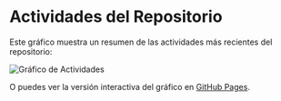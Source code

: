 # Actividades del Repositorio

Este gráfico muestra un resumen de las actividades más recientes del repositorio:

![Gráfico de Actividades](https://hamedkiany.github.com/hamedkiany/activity-chart.png)

O puedes ver la versión interactiva del gráfico en [GitHub Pages](https://github.com/hamedkiany/).
